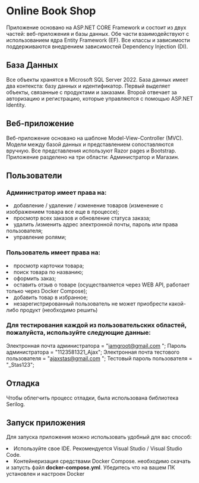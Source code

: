 # Online Book Shop

Приложение основано на ASP.NET CORE Framework и состоит из двух частей: веб-приложения и базы данных. Обе части взаимодействуют с использованием ядра Entity Framework (EF). Все классы и зависимости поддерживаются внедрением зависимостей Dependency Injection (DI).

## База Данных
Все объекты хранятся в Microsoft SQL Server 2022. База данных имеет два контекста: базу данных и идентификатор. Первый выделяет объекты, связанные с продуктами и заказами. Второй отвечает за авторизацию и регистрацию, которые управляются с помощью ASP.NET Identity.

## Веб-приложение
Веб-приложение основано на шаблоне Model-View-Controller (MVC). Модели между базой данных и представлением сопоставляются вручную. Все представления используют Razor pages и Bootstrap. Приложение разделено на три области: Администратор и Магазин.

## Пользователи

### Администратор имеет права на:

<li>добавление / удаление / изменение товаров (изменение с изображением товара все еще в процессе);
<li>просмотр всех заказов и обновление статуса заказа;
<li>удалить /изменить адрес электронной почты, пароль или права пользователя;
<li>управление ролями;
  
### Пользователь имеет права на:

<li>просмотр карточки товара;
<li>поиск товара по названию;
<li>оформить заказ;
<li>оставить отзыв о товаре (осуществаляется через WEB API, работает только через Docker Compose);
<li>добавить товар в избранное;  
<li>незарегистрированный пользователь не может приобрести какой-либо продукт (необходимо решить)
  
### Для тестирования каждой из пользовательских областей, пожалуйста, используйте следующие данные:

Электронная почта администратора = "iamgroot@gmail.com "; Пароль администратора = "1123581321_Ajax";
Электронная почта тестового пользователя = "ajaxstas@gmail.com "; Тестовый пароль пользователя = "_Stas123";

## Отладка
Чтобы облегчить процесс отладки, была использована библиотека Serilog.

## Запуск приложения

Для запуска приложения можно использовать удобный для вас способ:
<li> Используйте свое IDE. Рекомендуется Visual Studio / Visual Studio Code.
<li> Контейнеризация средствами Docker Compose. необходимо скачать и запусть файл <b>docker-compose.yml</b>. Убедитесь что на вашем ПК установлен и настроен Docker
